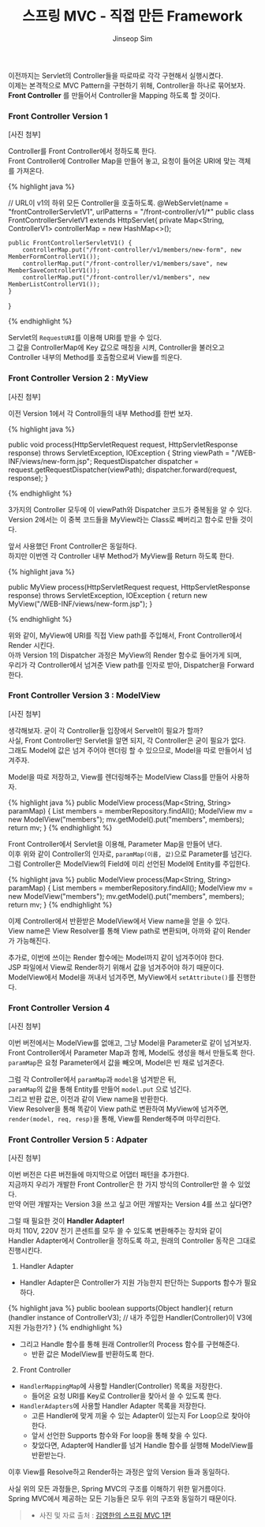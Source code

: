 ﻿---
layout: post
title: "스프링 MVC - 직접 만든 Framework"
categories: Springboot
tags: [java]
author:
  - Jinseop Sim
---

이전까지는 Servlet의 Controller들을 따로따로 각각 구현해서 실행시켰다.  
이제는 본격적으로 MVC Pattern을 구현하기 위해, Controller을 하나로 묶어보자.  
__Front Controller__ 를 만들어서 Controller을 Mapping 하도록 할 것이다.  

### Front Controller Version 1
[사진 첨부]

Controller를 Front Controller에서 정하도록 한다.  
Front Controller에 Controller Map을 만들어 놓고, 요청이 들어온 URI에 맞는 객체를 가져온다.  

{% highlight java %}

// URL이 v1의 하위 모든 Controller을 호출하도록.
@WebServlet(name = "frontControllerServletV1", urlPatterns = "/front-controller/v1/*"
public class FrontControllerServletV1 extends HttpServlet{
	private Map<String, ControllerV1> controllerMap = new HashMap<>();

    public FrontControllerServletV1() {
        controllerMap.put("/front-controller/v1/members/new-form", new MemberFormControllerV1());
        controllerMap.put("/front-controller/v1/members/save", new MemberSaveControllerV1());
        controllerMap.put("/front-controller/v1/members", new MemberListControllerV1());
    }
}

{% endhighlight %}

Servlet의 ```RequestURI```를 이용해 URI를 받을 수 있다.  
그 값을 ControllerMap에 Key 값으로 매칭을 시켜, Controller을 불러오고  
Controller 내부의 Method를 호출함으로써 View를 띄운다.  

### Front Controller Version 2 : MyView
[사진 첨부]

이전 Version 1에서 각 Controll들의 내부 Method를 한번 보자.  

{% highlight java %}

public void process(HttpServletRequest request, HttpServletResponse response) throws ServletException, IOException {
        String viewPath = "/WEB-INF/views/new-form.jsp";
        RequestDispatcher dispatcher = request.getRequestDispatcher(viewPath);
        dispatcher.forward(request, response);
}

{% endhighlight %}

3가지의 Controller 모두에 이 viewPath와 Dispatcher 코드가 중복됨을 알 수 있다.  
Version 2에서는 이 중복 코드들을 MyView라는 Class로 빼버리고 함수로 만들 것이다.  

앞서 사용했던 Front Controller은 동일하다.  
하지만 이번엔 각 Controller 내부 Method가 MyView를 Return 하도록 한다.  

{% highlight java %}

public MyView process(HttpServletRequest request, HttpServletResponse response) throws ServletException, IOException {
        return new MyView("/WEB-INF/views/new-form.jsp");
}

{% endhighlight %}

위와 같이, MyView에 URI를 직접 View path를 주입해서, Front Controller에서 Render 시킨다.  
아까 Version 1의 Dispatcher 과정은 MyView의 Render 함수로 들어가게 되며,  
우리가 각 Controller에서 넘겨준 View path를 인자로 받아, Dispatcher을 Forward 한다.

### Front Controller Version 3 : ModelView
[사진 첨부]

생각해보자. 굳이 각 Controller들 입장에서 Servelt이 필요가 할까?  
사실, Front Controller만 Servlet을 알면 되지, 각 Controller은 굳이 필요가 없다.  
그래도 Model에 값은 넘겨 주어야 렌더링 할 수 있으므로, Model을 따로 만들어서 넘겨주자.  

Model을 따로 저장하고, View를 렌더링해주는 ModelView Class를 만들어 사용하자.  

{% highlight java %}
public ModelView process(Map<String, String> paramMap) {
        List<Member> members = memberRepository.findAll();
        ModelView mv = new ModelView("members");
        mv.getModel().put("members", members);
        return mv;
}
{% endhighlight %}

Front Controller에서 Servlet을 이용해, Parameter Map을 만들어 낸다.  
이후 위와 같이 Controller의 인자로, ```paramMap(이름, 값)```으로 Parameter를 넘긴다.  
그럼 Controller은 ModelView의 Field에 미리 선언된 Model에 Entity를 주입한다.    

{% highlight java %}
public ModelView process(Map<String, String> paramMap) {
        List<Member> members = memberRepository.findAll();
        ModelView mv = new ModelView("members");
        mv.getModel().put("members", members);
        return mv;
}
{% endhighlight %}

이제 Controller에서 반환받은 ModelView에서 View name을 얻을 수 있다.  
View name은 View Resolver를 통해 View path로 변환되며, 아까와 같이 Render가 가능해진다.  

추가로, 이번에 쓰이는 Render 함수에는 Model까지 같이 넘겨주어야 한다.  
JSP 파일에서 View로 Render하기 위해서 값을 넘겨주어야 하기 때문이다.  
ModelView에서 Model을 꺼내서 넘겨주면, MyView에서 ```setAttribute()```를 진행한다.  

### Front Controller Version 4
[사진 첨부]

이번 버전에서는 ModelView를 없애고, 그냥 Model을 Parameter로 같이 넘겨보자.  
Front Controller에서 Parameter Map과 함께, Model도 생성을 해서 만들도록 한다.  
```paramMap```은 요청 Parameter에서 값을 빼오며, Model은 빈 채로 넘겨준다.  

그럼 각 Controller에서 ```paramMap```과 ```model```을 넘겨받은 뒤,  
```paramMap```의 값을 통해 Entity를 만들어 ```model.put``` 으로 넘긴다.  
그리고 반환 값은, 이전과 같이 View name을 반환한다.  
View Resolver을 통해 똑같이 View path로 변환하여 MyView에 넘겨주면,  
```render(model, req, resp)```을 통해, View를 Render해주며 마무리한다.  

### Front Controller Version 5 : Adpater
[사진 첨부]

이번 버전은 다른 버전들에 마지막으로 어댑터 패턴을 추가한다.  
지금까지 우리가 개발한 Front Controller은 한 가지 방식의 Controller만 쓸 수 있었다.  
만약 어떤 개발자는 Version 3을 쓰고 싶고 어떤 개발자는 Version 4를 쓰고 싶다면?  

그럴 때 필요한 것이 __Handler Adapter!__  
마치 110V, 220V 전기 콘센트를 모두 쓸 수 있도록 변환해주는 장치와 같이  
Handler Adapter에서 Controller을 정하도록 하고, 원래의 Controller 동작은 그대로 진행시킨다.  

1. Handler Adapter
  - Handler Adapter은 Controller가 지원 가능한지 판단하는 Supports 함수가 필요하다.

{% highlight java %}
public boolean supports(Object handler){
    return (handler instance of ControllerV3);
    // 내가 주입한 Handler(Controller)이 V3에 지원 가능한가?
}
{% endhighlight %} 
  - 그리고 Handle 함수를 통해 원래 Controller의 Process 함수를 구현해준다.
    - 반환 값은 ModelView를 반환하도록 한다.

2. Front Controller
  - ```HandlerMappingMap```에 사용할 Handler(Controller) 목록을 저장한다.
    - 들어온 요청 URI를 Key로 Controller을 찾아서 쓸 수 있도록 한다.
  - ```HandlerAdapters```에 사용할 Handler Adapter 목록을 저장한다.
    - 고른 Handler에 맞게 끼울 수 있는 Adapter이 있는지 For Loop으로 찾아야 한다.  
    - 앞서 선언한 Supports 함수와 For loop을 통해 찾을 수 있다.
    - 찾았다면, Adapter에 Handler를 넘겨 Handle 함수를 실행해 ModelView를 반환받는다.  

이후 View를 Resolve하고 Render하는 과정은 앞의 Version 들과 동일하다.
  
사실 위의 모든 과정들은, Spring MVC의 구조를 이해하기 위한 밑거름이다.  
Spring MVC에서 제공하는 모든 기능들은 모두 위의 구조와 동일하기 때문이다.  

> - 사진 및 자료 출처 : [김영한의 스프링 MVC 1편](https://www.inflearn.com/course/%EC%8A%A4%ED%94%84%EB%A7%81-mvc-1/dashboard)